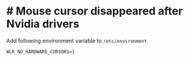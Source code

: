 # # Mouse cursor disappeared after Nvidia drivers
Add following environment variable to `/etc/environment`
```
WLR_NO_HARDWARE_CURSORS=1
```
